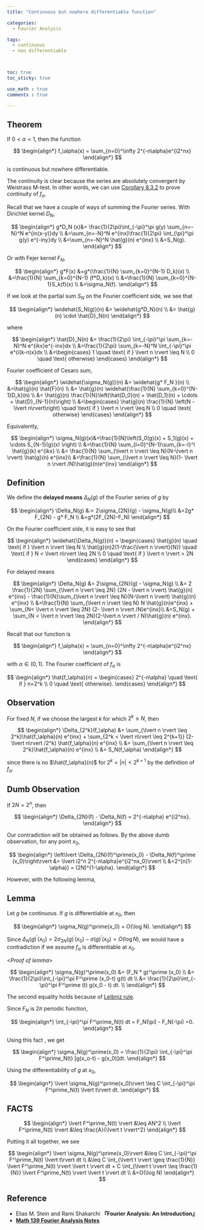 ```yaml
---
title: "Continuous but nowhere differentiable function"

categories:
  - Fourier Analysis

tags:
  - continuous
  - non differentiable



toc: true
toc_sticky: true

use_math : true
comments : true

---
```


## Theorem 
If $0<\alpha <1$, then the function 

$$
\begin{align*}
f_\alpha(x) = \sum_{n=0}^\infty 2^{-n\alpha}e^{i2^nx}
\end{align*}
$$

is continuous but nowhere differentiable.

The continuity is clear because the series are absolutely convergent by Weistrass M-test. In other words, we can use [Corollary 8.3.2](https://seanie12.github.io/blog/analysis/uniform-convergence-continuity/#corollary-832) to prove continuity of $f_\alpha$.

Recall that we have a couple of ways of summing the Fourier series. With Dirichlet kernel $D_N$,

$$
\begin{align*}
g*D_N (x)&= \frac{1}{2\pi}\int_{-\pi}^\pi g(y) \sum_{n=-N}^N e^{in(x-y)}dy \\
&=\sum_{n=-N}^N e^{inx}\frac{1}{2\pi} \int_{\pi}^\pi g(y) e^{-iny}dy \\
&=\sum_{n=-N}^N \hat{g}(n) e^{inx} \\
&=S_N(g).
\end{align*}
$$

Or with Fejer kernel $F_N$,

$$
\begin{align*}
g*F(x) &=g*(\frac{1}{N} \sum_{k=0}^{N-1} D_k)(x) \\
&=\frac{1}{N} \sum_{k=0}^{N-1} (f*D_k)(x) \\
&=\frac{1}{N} \sum_{k=0}^{N-1}S_k(f)(x) \\
&=\sigma_N(f).
\end{align*}
$$

If we look at the partial sum $S_N$ on the Fourier coefficient side, we see that 

$$
\begin{align*}
\widehat{S_N(g)}(n) &= \widehat{g*D_N}(n) \\
&= \hat{g}(n) \cdot \hat{D}_N(n)
\end{align*}
$$

where 

$$
\begin{align*}
\hat{D}_N(n) &= \frac{1}{2\pi} \int_{-\pi}^\pi \sum_{k=-N}^N e^{ikx}e^{-inx}dx \\
&=\frac{1}{2\pi} \sum_{k=-N}^N \int_{-\pi}^\pi e^{i(k-n)x}dx \\
&=\begin{cases}
1 \quad \text{ if } \lvert n \rvert \leq N \\
0 \quad \text{ otherwise}
\end{cases}
\end{align*}
$$

Fourier coefficient of Cesaro sum,

$$
\begin{align*}
\widehat{\sigma_N(g)}(n) &= \widehat{g* F_N }(n) \\
&=\hat{g}(n) \hat{F}(n) \\
&= \hat{g}(n) \widehat{\frac{1}{N} \sum_{k=0}^{N-1}D_k}(n) \\
&= \hat{g}(n) \frac{1}{N}\left(\hat{D_0}(n) + \hat{D_1}(n) + \cdots + \hat{D}_{N-1}(n)\right) \\
&=\begin{cases}
\hat{g}(n) \frac{1}{N} \left(N - \lvert n\rvert\right) \quad \text{ if } \lvert n \rvert \leq N \\
0 \quad \text{ otherwise}
\end{cases}
\end{align*}
$$

Equivalently, 

$$
\begin{align*}
\sigma_N(g)(x)&=\frac{1}{N}\left(S_0(g)(x) + S_1(g)(x) + \cdots S_{N-1}(g)(x) \right) \\
&=\frac{1}{N} \sum_{l=0}^{N-1}\sum_{k=-l}^l \hat{g}(k) e^{ikx} \\
&= \frac{1}{N} \sum_{\lvert n \rvert \leq N}(N-\lvert n \rvert) \hat{g}(n) e^{inx}\\
&=\frac{1}{N} \sum_{\lvert n \rvert \leq N}(1- \lvert n \rvert /N)\hat{g}(n)e^{inx}
\end{align*}  
$$

## Definition 
We define the **delayed means** $\Delta_N(g)$ of the Fourier series of $g$ by

$$
\begin{align*}
\Delta_N(g) &:= 2\sigma_{2N}(g) - \sigma_N(g)\\
&=2g* F_{2N} - g* F_N \\
&=g*(2F_{2N}-F_N)
\end{align*}
$$

On the Fourier coefficient side, it is  easy to see that 

$$
\begin{align*}
\widehat{\Delta_N(g)}(n) = \begin{cases}
\hat{g}(n) \quad \text{ if } \lvert n \rvert \leq N \\
\hat{g}(n)2(1-\frac{\lvert n \rvert}{N}) \quad \text{ if } N < \lvert n\rvert  \leq 2N \\
0 \quad \text{ if } \lvert n \rvert > 2N
\end{cases}
\end{align*}
$$



For delayed means 

$$
\begin{align*}
\Delta_N(g) &= 2\sigma_{2N}(g) - \sigma_N(g) \\
&= 2 \frac{1}{2N} \sum_{\lvert n \rvert \leq 2N} (2N - \lvert n \rvert) \hat{g}(n) e^{inx} - \frac{1}{N}\sum_{\lvert n \rvert \leq N}(N-\lvert n \rvert) \hat{g}(n) e^{inx} \\
&=\frac{1}{N} \sum_{\lvert n \rvert \leq N} N \hat{g}(n)e^{inx} + \sum_{N< \lvert n \rvert \leq 2N} (2- \lvert n \rvert /N)e^{inx}\\
&=S_N(g) + \sum_{N < \lvert n \rvert \leq 2N}(2-\lvert n \rvert / N)\hat{g}(n) e^{inx}.
\end{align*}
$$

Recall that our function is 

$$
\begin{align*}
f_\alpha(x) = \sum_{n=0}^\infty 2^{-n\alpha}e^{i2^nx}
\end{align*}
$$

with $\alpha \in (0,1)$. The Fourier coefficient of $f_\alpha$ is 

$$
\begin{align*}
\hat{f_\alpha}(n) = \begin{cases}
2^{-n\alpha} \quad \text{ if } n=2^k \\
0 \quad \text{ otherwise}.
\end{cases}
\end{align*}
$$

## Observation
For fixed $N$, if we choose the largest $k$ for which $2^k \leq N$, then

$$
\begin{align*}
\Delta_{2^k}(f_\alpha) &= \sum_{\lvert n \rvert \leq 2^k}\hat{f_\alpha}(n) e^{inx} + \sum_{2^k < \lvert n\rvert \leq 2^{k+1}} (2-\lvert n\rvert /2^k) \hat{f_\alpha}(n) e^{inx} \\
&= \sum_{\lvert n \rvert \leq 2^k}\hat{f_\alpha}(n) e^{inx} \\
&= S_N(f_\alpha)
\end{align*}
$$

since there is no $\hat{f_\alpha}(n)$ for $2^k < \lvert n \rvert < 2^{k+1}$ by the definition of $f_\alpha$.

## Dumb Observation
If $2N= 2^n$, then 

$$
\begin{align*}
\Delta_{2N}(f) - \Delta_N(f) = 2^{-n\alpha} e^{i2^nx}.
\end{align*}
$$

Our contradiction will be obtained as follows. By the above dumb observation, for any point $x_0$,

$$
\begin{align*}
\left\lvert \Delta_{2N}(f)^\prime(x_0) - \Delta_N(f)^\prime (x_0)\right\rvert &= \lvert i2^n 2^{-n\alpha}e^{i2^nx_0}\rvert \\
&=2^{n(1-\alpha)} = (2N)^{1-\alpha}.
\end{align*}
$$

However, with the following lemma,

## Lemma
Let $g$ be continuous. If $g$ is differentiable at $x_0$, then 

$$
\begin{align*}
\sigma_N(g)^\prime(x_0) = O(\log N).
\end{align*}
$$

Since $\Delta_N(g)^\prime (x_0)= 2\sigma_{2N}(g)^\prime (x_0) - \sigma(g)^\prime (x_0) = O(\log N)$, we would have a contradiction if we assume $f_\alpha$ is differentiable at $x_0$.

<*Proof of lemma*>

$$
\begin{align*}
\sigma_N(g)^\prime(x_0) &= (F_N * g)^\prime (x_0) \\
&= \frac{1}{2\pi}\int_{-\pi}^\pi F^\prime (x_0-t) g(t) dt  \\
&= \frac{1}{2\pi}\int_{-\pi}^\pi F^\prime (t) g(x_0 - t) dt. \\ 
\end{align*}
$$

The second equality holds because of [Leibniz rule](https://en.wikipedia.org/wiki/Leibniz_integral_rule).

Since $F_N$ is $2\pi$ periodic function,

$$
\begin{align*}
 \int_{-\pi}^\pi F^\prime_N(t) dt = F_N(\pi) - F_N(-\pi) =0.
\end{align*}
$$

Using this fact , we get 

$$
\begin{align*}
\sigma_N(g)^\prime(x_0) = \frac{1}{2\pi} \int_{-\pi}^\pi F^\prime_N(t) [g(x_o-t) - g(x_0)]dt.
\end{align*}
$$

Using the differentiability of $g$ at $x_0$,

$$
\begin{align*}
\lvert \sigma_N(g)^\prime(x_0)\rvert \leq C \int_{-\pi}^\pi F^\prime_N(t) \lvert t\rvert dt.
\end{align*}
$$

## FACTS
$$
\begin{align*}
\lvert F^\prime_N(t) \rvert &\leq AN^2 \\
\lvert F^\prime_N(t) \rvert &\leq \frac{A}{\lvert t \rvert^2}
\end{align*}
$$

Putting it all together, we see


$$
\begin{align*}
\lvert \sigma_N(g)^\prime(x_0)\rvert &\leq C \int_{-\pi}^\pi F^\prime_N(t) \lvert t\rvert dt \\
&\leq C \int_{\lvert t \rvert \geq \frac{1}{N}} \lvert F^\prime_N(t) \rvert \lvert t \rvert dt + C \int_{\lvert t \rvert \leq \frac{1}{N}} \lvert F^\prime_N(t) \rvert \lvert t \rvert dt  \\
&=O(\log N)
\end{align*}
$$


$$\tag*{$\square$}$$


## Reference
- Elias M. Stein and  Rami Shakarchi **『**Fourier Analysis: An Introduction**』**
- **[Math 139 Fourier Analysis Notes](https://drive.google.com/file/d/1f1pp1QkF0BqqLELBrKyk69X0ofd3SjdR/view?usp=sharing)**

